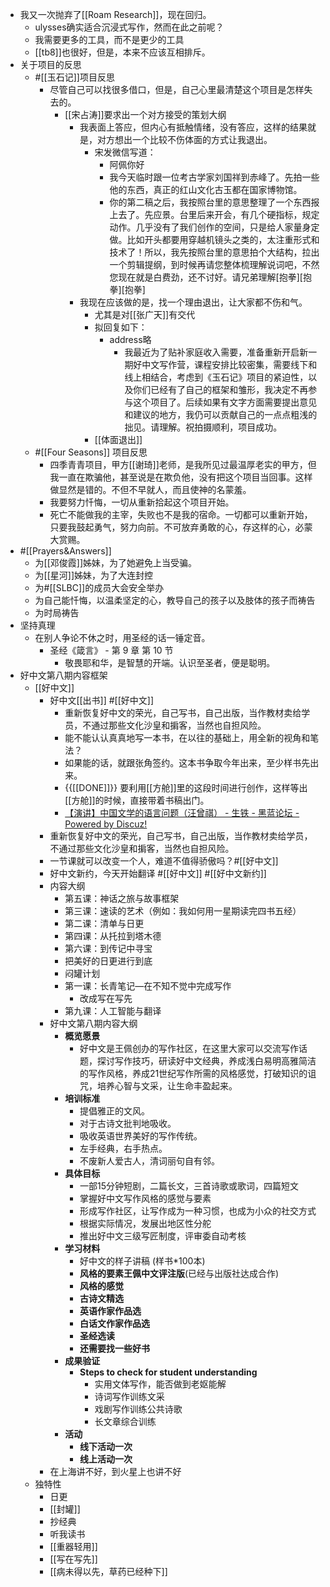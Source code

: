 - 我又一次抛弃了[[Roam Research]]，现在回归。
    - ulysses确实适合沉浸式写作，然而在此之前呢？
    - 我需要更多的工具，而不是更少的工具
    - [[tb8]]也很好，但是，本来不应该互相排斥。
- 关于项目的反思
    - #[[玉石记]]项目反思
        - 尽管自己可以找很多借口，但是，自己心里最清楚这个项目是怎样失去的。
            - [[宋占涛]]要求出一个对方接受的策划大纲
                - 我表面上答应，但内心有抵触情绪，没有答应，这样的结果就是，对方想出一个比较不伤体面的方式让我退出。
                    - 宋发微信写道：
                        - 阿佩你好
                        - 我今天临时跟一位考古学家刘国祥到赤峰了。先拍一些他的东西，真正的红山文化古玉都在国家博物馆。
                        - 你的第二稿之后，我按照台里的意思整理了一个东西报上去了。先应景。台里后来开会，有几个硬指标，规定动作。几乎没有了我们创作的空间，只是给人家量身定做。比如开头都要用穿越机镜头之类的，太注重形式和技术了！所以，我先按照台里的意思拍个大结构，拉出一个剪辑提纲，到时候再请您整体梳理解说词吧，不然您现在就是白费劲，还不讨好。请兄弟理解[抱拳][抱拳][抱拳]
                - 我现在应该做的是，找一个理由退出，让大家都不伤和气。
                    - 尤其是对[[张广天]]有交代
                    - 拟回复如下：
                        - address略
                            - 我最近为了贴补家庭收入需要，准备重新开启新一期好中文写作营，课程安排比较密集，需要线下和线上相结合，考虑到《玉石记》项目的紧迫性，以及你们已经有了自己的框架和雏形，我决定不再参与这个项目了。后续如果有文字方面需要提出意见和建议的地方，我仍可以贡献自己的一点点粗浅的拙见。请理解。祝拍摄顺利，项目成功。
                    - [[体面退出]]
    - #[[Four Seasons]] 项目反思
        - 四季青青项目，甲方[[谢琦]]老师，是我所见过最温厚老实的甲方，但我一直在欺骗他，甚至说是在欺负他，没有把这个项目当回事。这样做显然是错的。不但不早就人，而且使神的名蒙羞。
        - 我要努力忏悔，一切从重新拾起这个项目开始。
        - 死亡不能做我的主宰，失败也不是我的宿命。一切都可以重新开始，只要我鼓起勇气，努力向前。不可放弃勇敢的心，存这样的心，必蒙大赏赐。
- #[[Prayers&Answers]]
    - 为[[邓俊霞]]姊妹，为了她避免上当受骗。
    - 为[[星河]]姊妹，为了大连封控
    - 为#[[SLBC]]的成员大会安全举办
    - 为自己能忏悔，以温柔坚定的心，教导自己的孩子以及肢体的孩子而祷告
    - 为时局祷告
- 坚持真理
    - 在别人争论不休之时，用圣经的话一锤定音。
        - 圣经《箴言》 - 第 9 章 第 10 节
            - 敬畏耶和华，是智慧的开端。认识至圣者，便是聪明。
- 好中文第八期内容框架
    - [[好中文]]
        - 好中文[[出书]] #[[好中文]]
            - 重新恢复好中文的荣光，自己写书，自己出版，当作教材卖给学员，不通过那些文化沙皇和掮客，当然也自担风险。
            - 能不能认认真真地写一本书，在以往的基础上，用全新的视角和笔法？
            - 如果能的话，就跟张角签约。这本书争取今年出来，至少样书先出来。
            - {{[[DONE]]}} 要利用[[方舱]]里的这段时间进行创作，这样等出[[方舱]]的时候，直接带着书稿出门。
            - [【演讲】中国文学的语言问题（汪曾祺） - 生铁 - 黑蓝论坛 - Powered by Discuz!](http://www.heilan.com/forum/forum.php?mod=viewthread&tid=59225&extra=page%3D1)
        - 重新恢复好中文的荣光，自己写书，自己出版，当作教材卖给学员，不通过那些文化沙皇和掮客，当然也自担风险。
        - 一节课就可以改变一个人，难道不值得骄傲吗？#[[好中文]]
        - 好中文新约，今天开始翻译 #[[好中文]] #[[好中文新约]]
        - 内容大纲
            - 第五课：神话之旅与故事框架
            - 第三课：速读的艺术（例如：我如何用一星期读完四书五经）
            - 第二课：清单与日更
            - 第四课：从托拉到塔木德
            - 第六课：到传记中寻宝
            - 把美好的日更进行到底
            - 闷罐计划
            - 第一课：长青笔记—在不知不觉中完成写作
                - 改成写在写先
            - 第九课：人工智能与翻译
        - 好中文第八期内容大纲
            - **概览愿景**
                - 好中文是王佩创办的写作社区，在这里大家可以交流写作话题，探讨写作技巧，研读好中文经典，养成浅白易明高雅简洁的写作风格，养成21世纪写作所需的风格感觉，打破知识的诅咒，培养心智与文采，让生命丰盈起来。
            - **培训标准**
                - 提倡雅正的文风。
                - 对于古诗文批判地吸收。
                - 吸收英语世界美好的写作传统。
                - 左手经典，右手热点。
                - 不废新人爱古人，清词丽句自有邻。
            - **具体目标**
                - 一部15分钟短剧，二篇长文，三首诗歌或歌词，四篇短文
                - 掌握好中文写作风格的感觉与要素
                - 形成写作社区，让写作成为一种习惯，也成为小众的社交方式
                - 根据实际情况，发展出地区性分舵
                - 推出好中文三级写匠制度，评审委自动考核
            - **学习材料**
                - 好中文的样子讲稿 (样书*100本)
                - __风格的要素王佩中文评注版__(已经与出版社达成合作)
                - __风格的感觉__
                - __古诗文精选__
                - __英语作家作品选__
                - __白话文作家作品选__
                - __圣经选读__
                - __还需要找一些好书__
            - **成果验证**
                - __Steps to check for student understanding__
                    - 实用文体写作，能否做到老妪能解
                    - 诗词写作训练文采
                    - 戏剧写作训练公共诗歌
                    - 长文章综合训练
            - **活动**
                - __线下活动一次__
                - __线上活动一次__
        - 在上海讲不好，到火星上也讲不好
    - 独特性
        - 日更
        - [[封罐]]
        - 抄经典
        - 听我读书
        - [[重器轻用]]
        - [[写在写先]]
        - [[病未得以先，草药已经种下]]
